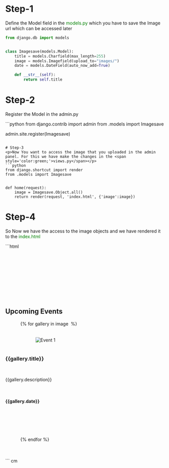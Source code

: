 # Step-1
<p>Define the Model field in the <span style="color:green;">models.py</span> which you have to save the Image url which can be accessed later</p>

```python models.py 
from django.db import models


class Imagesave(models.Model):
	title = models.Charfield(max_length=255)
	image = models.Imagefield(upload_to="images/")
	date = models.DateField(auto_now_add=True)

	def __str__(self):
		return self.title
```

# Step-2
<p>Register the Model in the admin.py </p>
```python 
from django.contrib import admin
from .models import Imagesave

admin.site.register(Imagesave)

```

# Step-3
<p>Now You want to access the image that you uploaded in the admin panel. For this we have make the changes in the <span style='color:green;'>views.py</span></p>
```python
from django.shortcut import render
from .models import Imagesave


def home(request):
	image = Imagesave.Object.all()
	return render(request, 'index.html', {'image':image})

```

# Step-4
<p>So Now we have the access to the image objects and we have rendered it to the <span style="color:green;" >index.html</span> </p>
```html
<section id="events" class="py-5 dark-background" style="margin-top:120px;margin-bottom:50px">
        <div class="container">
            <h2 class="text-center mb-5">Upcoming Events</h2>
            {% for gallery in image  %}
            <div class="row g-4">
                <div class="col-md-4">
                    <div class="event-card">
                        <img src="{{gallery.image.url}}" alt="Event 1"
		                      class="img-fluid">
                        <div class="p-4">
                            <h3>{{gallery.title}}</h3>
                            <p>{{gallery.description}}</p>
                            <h4>{{gallery.date}}</h4>
                            </div>
                        </div>
                    </div>
                </div>
            </div>
            {% endfor %}
        </div>
    </section>
```
cm